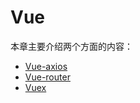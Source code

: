 # Vue

 

本章主要介绍两个方面的内容：


- [Vue-axios](Vue-axios.md)
- [Vue-router](Vue-router.md)
- [Vuex](Vuex.md)



